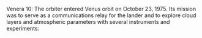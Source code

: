 Venera 10: The orbiter entered Venus orbit on October 23, 1975. Its mission was to serve as a communications relay for the lander and to explore cloud layers and atmospheric parameters with several instruments and experiments:

